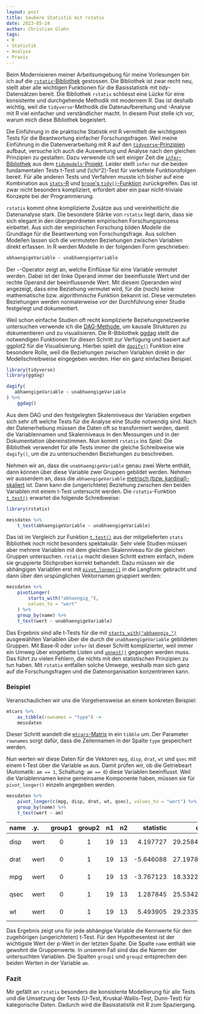 ```yaml
--- 
layout: post
title: Saubere Statistik mit rstatix
date: 2023-05-24
author: Christian Glahn
tags: 
- R
- Statistik
- Analyse
- Praxis
---
```


Beim Modernisieren meiner Arbeitsumgebung für meine Vorlesungen bin ich auf die [`rstatix`-Bibliothek](https://rpkgs.datanovia.com/rstatix/index.html) gestossen. Die Bibliothek ist zwar recht neu, stellt aber alle wichtigen Funktionen für die Basisstatistik mit *tidy*-Datensätzen bereit. Die Bibliothek `rstatix` schliesst eine Lücke für eine konsistente und durchgehende Methodik mit modernem R. Das ist deshalb wichtig, weil die `tidyverse`-Methodik die Datenaufbereitung und -Analyse mit R viel einfacher und verständlicher macht. In diesem Post stelle ich vor, warum mich diese Bibliothek begeistert. 

Die Einführung in die praktische Statistik mit R vermittelt die wichtigsten Tests für die Beantwortung einfacher Forschungsfragen. Weil meine Einführung in die Datenverarbeitung mit R auf den [`tidyverse`-Prinzipien](https://www.tidyverse.org/) aufbaut, versuche ich auch die Auswertung und Analyse nach den gleichen Prinzipien zu gestalten. Dazu verwende ich seit einiger Zeit die [`infer`-Bibliothek](https://infer.tidymodels.org/) aus dem [`tidymodels`-Projekt](https://www.tidymodels.org/). Leider stellt `infer` nur die beiden fundamentalen Tests t-Test und \(\chi^2\)-Test für verkettete Funktionsfolgen bereit. Für alle anderen Tests und Verfahren musste ich bisher auf eine Kombination aus [`stats`-R](https://stat.ethz.ch/R-manual/R-devel/library/stats/html/00Index.html) und [`broom`'s `tidy()`-Funktion](https://broom.tidymodels.org/reference/index.html) zurückgreifen. Das ist zwar nicht besonders kompliziert, erfordert aber ein paar nicht-triviale Konzepte bei der Programmierung.

`rstatix` kommt ohne komplizierte Zusätze aus und vereinheitlicht die Datenanalyse stark. Die besondere Stärke von `rstatix` liegt darin, dass sie sich elegant in den übergeordneten empirischen Forschungsprozess einbettet. Aus sich der empirischen Forschung bilden *Modelle* die Grundlage für die Beantwortung von Forschungsfrage. Aus solchen Modellen lassen sich die vermuteten Beziehungen zwischen Variablen direkt erfassen. In R werden Modelle in der folgenden Form geschrieben: 

```R
abhaengigeVariable ~ unabhaengigeVariable
```

Der `~`-Operator zeigt an, welche Einflüsse für eine Variable vermutet werden. Dabei ist der linke Operand immer der beeinflusste Wert und der rechte Operand der beeinflussende Wert. Mit diesem Operanden wird angezeigt, dass eine Beziehung vermutet wird, für die (noch) keine mathematische bzw. algorithmische Funktion bekannt ist. Diese vermuteten Beziehungen werden normalerweise *vor* der Durchführung einer Studie festgelegt und dokumentiert. 

Weil schon einfache Studien oft recht komplizierte Beziehungsnetzwerke untersuchen verwende ich die [DAG-Methode](https://en.wikipedia.org/wiki/Directed_acyclic_graph), um kausale Strukturen zu dokumentieren und zu visualisieren. Die R-Bibliothek [ggdag](https://r-causal.github.io/ggdag/) stellt die notwendigen Funktionen für diesen Schritt zur Verfügung und basiert auf ggplot2 für die Visualisierung. Hierbei spielt die [`dagify()`](https://r-causal.github.io/ggdag/reference/dagify.html) Funktion eine besondere Rolle, weil die Beziehungen zwischen Variablen direkt in der Modellschreibweise eingegeben werden. Hier ein ganz einfaches Beispiel.

```R
library(tidyverse)
library(ggdag)

dagify(
   abhaengigeVariable ~ unabhaengigeVariable
) %>%
    ggdag()
```

Aus dem DAG und den festgelegten Skalenniveaus der Variablen ergeben sich sehr oft welche Tests für die Analyse eine Studie notwendig sind. Nach der Datenerhebung müssen die Daten oft so transformiert werden, damit die Variablennamen und Skalenniveaus in den Messungen und in der Dokumentation übereinstimmen. Nun kommt `rstatix` ins Spiel: Die Bibliothek verwendet für alle Tests immer die gleiche Schreibweise wie `dagify()`, um die zu untersuchenden Beziehungen zu beschreiben. 

Nehmen wir an, dass die `unabhaengigeVariable` genau zwei Werte enthält, dann können über diese Variable zwei Gruppen gebildet werden. Nehmen wir ausserdem an, dass die `abhaengigeVariable` [metrisch (bzw. kardinal)-skaliert](https://de.wikipedia.org/wiki/Skalenniveau) ist. Dann kann die (ungerichtete) Beziehung zwischen den beiden Variablen mit einem t-Test untersucht werden. Die `rstatix`-Funktion [`t_test()`](https://rpkgs.datanovia.com/rstatix/reference/t_test.html) erwartet die folgende Schreibweise:

```R
library(rstatix)

messdaten %>% 
    t_test(abhaengigeVariable ~ unabhaengigeVariable)
```

Das ist im Vergleich zur Funktion [`t.test()`](https://stat.ethz.ch/R-manual/R-devel/library/stats/html/t.test.html) aus der mitgelieferten `stats` Bibliothek noch nicht besonders spektakulär. Sehr viele Studien müssen aber mehrere Variablen mit dem gleichen Skalenniveau für die gleichen Gruppen untersuchen. `rstatix` macht diesen Schritt extrem einfach, indem sie gruppierte Stichproben korrekt behandelt. Dazu müssen wir die abhängigen Variablen erst mit [`pivot_longer()`](https://tidyr.tidyverse.org/reference/pivot_longer.html) in die Langform gebracht und dann über den urspünglichen Vektornamen gruppiert werden: 

```R
messdaten %>% 
    pivotLonger( 
        starts_with("abhaengig_"), 
        values_to = "wert"
    ) %>%
    group_by(name) %>%
    t_test(wert ~ unabhaengigeVariable)
```

Das Ergebnis sind alle t-Tests für die mit [`starts_with("abhaengig_")`](https://tidyselect.r-lib.org/reference/starts_with.html) ausgewählten Variablen über die durch die `unabhaengigeVariable` gebildeten Gruppen. Mit Base-R oder `infer` ist dieser Schritt komplizierter, weil immer ein Umweg über eingebette Listen und [`unnest()`](https://tidyr.tidyverse.org/reference/unnest.html) gegangen werden muss. Das führt zu vielen Fehlern, die nichts mit den statistischen Prinzipien zu tun haben. Mit `rstatix` entfallen solche Umwege, weshalb man sich ganz auf die Forschungsfragen und die Datenorganisation konzentrieren kann.

### Beispiel 

Veranschaulichen wir uns die Vorgehensweise an einem konkreten Beispiel: 

```R
mtcars %>% 
    as_tibble(rownames = "type") -> 
    messdaten
```

Dieser Schritt wandelt die [`mtcars`-Matrix](https://stat.ethz.ch/R-manual/R-devel/library/datasets/html/mtcars.html) in ein `tibble` um. Der Parameter `rownames` sorgt dafür, dass die Zeilennamen in der Spalte `type` gespeichert werden. 

Nun werten wir diese Daten für die Vektoren `mpg`, `disp`, `drat`, `wt` und `qsec` mit einem t-Test über die Variable `am` aus. Damit prüfen wir, ob die Getriebeart (Automatik: `am == 1`, Schaltung: `am == 0`) diese Variablen beeinflusst. Weil die Variablennamen keine gemeinsame Komponente haben, müssen sie für `pivot_longer()` einzeln angegeben werden.

```R
messdaten %>% 
    pivot_longer(c(mpg, disp, drat, wt, qsec), values_to = "wert") %>% 
    group_by(name) %>% 
    t_test(wert ~ am)
```

|**name** |**.y.**  |**group1** |**group2** | **n1**| **n2**| **statistic**|       **df**|        **p**|
|:----|:----|:-----:|:-----:|--:|--:|---------:|--------:|--------:|
|disp |wert |0      |1      | 19| 13|  4.197727| 29.25845| 2.30e-04|
|drat |wert |0      |1      | 19| 13| -5.646088| 27.19780| 5.30e-06|
|mpg  |wert |0      |1      | 19| 13| -3.767123| 18.33225| 1.37e-03|
|qsec |wert |0      |1      | 19| 13|  1.287845| 25.53421| 2.09e-01|
|wt   |wert |0      |1      | 19| 13|  5.493905| 29.23352| 6.30e-06|

Das Ergebnis zeigt uns für jede abhängige Variable die Kennwerte für den zugehörigen (ungerichteten) t-Test. Für den Hypothesentest ist der wichtigste Wert der p-Wert in der letzten Spalte. Die Spalte `name` enthält wie gewohnt die Gruppenwerte. In unserem Fall sind das die Namen der untersuchten Variablen. Die Spalten `group1` und `group2` entsprechen den beiden Werten in der Variable `am`. 

### Fazit

Mir gefällt an `rstatix` besonders die konsistente Modellierung für alle Tests und die Umsetzung der Tests (U-Test, Kruskal-Wallis-Test, Dunn-Test) für kategorische Daten. Dadurch wird die Basisstatistik mit R zum Spaziergang.

